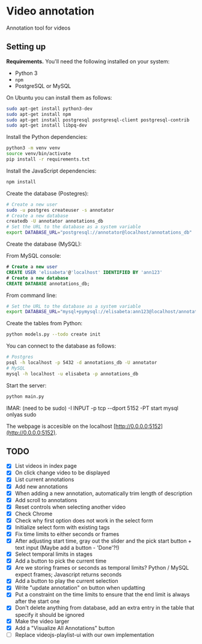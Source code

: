 # Video annotation

Annotation tool for videos

## Setting up

**Requirements.**
You'll need the following installed on your system:

* Python 3
* `npm`
* PostgreSQL or MySQL


On Ubuntu you can install them as follows:

```bash
sudo apt-get install python3-dev
sudo apt-get install npm
sudo apt-get install postgresql postgresql-client postgresql-contrib
sudo apt-get install libpq-dev
```

Install the Python dependencies:

```bash
python3 -m venv venv
source venv/bin/activate
pip install -r requirements.txt
```

Install the JavaScript dependencies:

```bash
npm install
```

Create the database (Postegres):

```bash
# Create a new user
sudo -u postgres createuser -s annotator
# Create a new database
createdb -U annotator annotations_db
# Set the URL to the database as a system variable
export DATABASE_URL="postgresql://annotator@localhost/annotations_db"
```

Create the database (MySQL):

From MySQL console:

```sql
# Create a new user
CREATE USER 'elisabeta'@'localhost' IDENTIFIED BY 'ann123'
# Create a new database
CREATE DATABASE annotations_db;
```

From command line:

```bash
# Set the URL to the database as a system variable
export DATABASE_URL="mysql+pymysql://elisabeta:ann123@localhost/annotations_db";
```

Create the tables from Python:

```bash
python models.py --todo create init
```

You can connect to the database as follows:

```bash
# Postgres
psql -h localhost -p 5432 -d annotations_db -U annotator
# MySQL
mysql -h localhost -u elisabeta -p annotations_db
```

Start the server:

```bash
python main.py
```
 IMAR:
(need to be sudo) -I INPUT -p tcp --dport 5152 -PT
start mysql onlyas sudo



The webpage is accesible on the localhost [http://0.0.0.0:5152](http://0.0.0.0:5152).

## TODO

- [x] List videos in index page
- [x] On click change video to be displayed
- [x] List current annotations
- [x] Add new annotations
- [x] When adding a new annotation, automatically trim length of description
- [x] Add scroll to annotations
- [x] Reset controls when selecting another video
- [x] Check Chrome
- [x] Check why first option does not work in the select form
- [x] Initialize select form with existing tags
- [x] Fix time limits to either seconds or frames
- [x] After adjusting start time, gray out the slider and the pick start button + text input (Maybe add a button - 'Done'?!)
- [x] Select temporal limits in stages
- [x] Add a button to pick the current time
- [x] Are we storing frames or seconds as temporal limits? Python / MySQL expect frames; Javascript returns seconds
- [x] Add a button to play the current selection
- [X] Write "update annotation" on button when updatting
- [x] Put a constraint on the time limits to ensure that the end limit is always after the start one
- [x] Don't delete anything from database, add an extra entry in the table that specify it should be ignored
- [x] Make the video larger
- [x] Add a "Visualize All Annotations" button
- [ ] Replace videojs-playlist-ui with our own implementation
